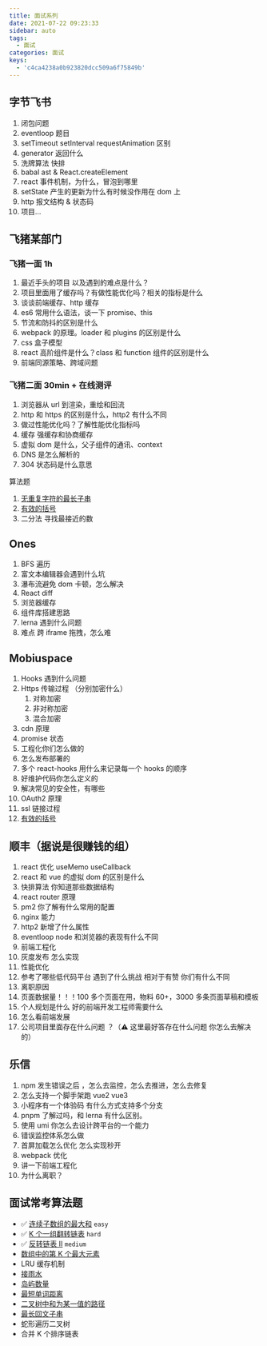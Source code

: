```yaml
---
title: 面试系列
date: 2021-07-22 09:23:33
sidebar: auto
tags:
  - 面试
categories: 面试
keys:
  - 'c4ca4238a0b923820dcc509a6f75849b'
---
```


## 字节飞书

1. 闭包问题
2. eventloop 题目
3. setTimeout setInterval requestAnimation 区别
4. generator 返回什么
5. 洗牌算法 快排
6. babal ast & React.createElement
7. react 事件机制，为什么，冒泡到哪里
8. setState 产生的更新为什么有时候没作用在 dom 上
9. http 报文结构 & 状态码
10. 项目...

## 飞猪某部门

### 飞猪一面 1h

1. 最近手头的项目 以及遇到的难点是什么？
2. 项目里面用了缓存吗？有做性能优化吗？相关的指标是什么
3. 谈谈前端缓存、http 缓存
4. es6 常用什么语法，谈一下 promise、this
5. 节流和防抖的区别是什么
6. webpack 的原理。loader 和 plugins 的区别是什么
7. css 盒子模型
8. react 高阶组件是什么？class 和 function 组件的区别是什么
9. 前端同源策略、跨域问题

### 飞猪二面 30min + 在线测评

1. 浏览器从 url 到渲染，重绘和回流
2. http 和 https 的区别是什么，http2 有什么不同
3. 做过性能优化吗？了解性能优化指标吗
4. 缓存 强缓存和协商缓存
5. 虚拟 dom 是什么，父子组件的通讯、context
6. DNS 是怎么解析的
7. 304 状态码是什么意思

算法题

1. [无重复字符的最长子串](https://leetcode-cn.com/problems/longest-substring-without-repeating-characters/)
2. [有效的括号](https://leetcode-cn.com/problems/valid-parentheses/)
3. 二分法 寻找最接近的数

## Ones

1. BFS 遍历
2. 富文本编辑器会遇到什么坑
3. 瀑布流避免 dom 卡顿，怎么解决
4. React diff
5. 浏览器缓存
6. 组件库搭建思路
7. lerna 遇到什么问题
8. 难点 跨 iframe 拖拽，怎么难

## Mobiuspace

1. Hooks 遇到什么问题
2. Https 传输过程 （分别加密什么）
   1. 对称加密
   2. 非对称加密
   3. 混合加密
3. cdn 原理
4. promise 状态
5. 工程化你们怎么做的
6. 怎么发布部署的
7. 多个 react-hooks 用什么来记录每一个 hooks 的顺序
8. 好维护代码你怎么定义的
9. 解决常见的安全性，有哪些
10. OAuth2 原理
11. ssl 链接过程
12. [有效的括号](https://leetcode-cn.com/problems/valid-parentheses/)

## 顺丰（据说是很赚钱的组）

1. react 优化 useMemo useCallback
2. react 和 vue 的虚拟 dom 的区别是什么
3. 快排算法 你知道那些数据结构
4. react router 原理
5. pm2 你了解有什么常用的配置
6. nginx 能力
7. http2 新增了什么属性
8. eventloop node 和浏览器的表现有什么不同
9. 前端工程化
10. 灰度发布 怎么实现
11. 性能优化
12. 参考了哪些低代码平台 遇到了什么挑战 相对于有赞 你们有什么不同
13. 离职原因
14. 页面数据量！！！100 多个页面在用，物料 60+，3000 多条页面草稿和模板
15. 个人规划是什么 好的前端开发工程师需要什么
16. 怎么看前端发展
17. 公司项目里面存在什么问题 ？（⚠️ 这里最好答存在什么问题 你怎么去解决的）

## 乐信

1. npm 发生错误之后 ，怎么去监控，怎么去推进，怎么去修复
2. 怎么支持一个脚手架跑 vue2 vue3
3. 小程序有一个体验码 有什么方式支持多个分支
4. pnpm 了解过吗，和 lerna 有什么区别。
5. 使用 umi 你怎么去设计跨平台的一个能力
6. 错误监控体系怎么做
7. 首屏加载怎么优化 怎么实现秒开
8. webpack 优化
9. 讲一下前端工程化
10. 为什么离职？

## 面试常考算法题

- ✅ [连续子数组的最大和](https://leetcode-cn.com/problems/lian-xu-zi-shu-zu-de-zui-da-he-lcof/) `easy`
- ✅ [K 个一组翻转链表](https://leetcode-cn.com/problems/reverse-nodes-in-k-group/) `hard`
- ✅ [反转链表 II](https://leetcode-cn.com/problems/reverse-linked-list-ii/) `medium`
- [数组中的第 K 个最大元素](https://leetcode-cn.com/problems/kth-largest-element-in-an-array/)
- LRU 缓存机制
- [接雨水](https://leetcode-cn.com/problems/trapping-rain-water/)
- [岛屿数量](https://leetcode-cn.com/problems/number-of-islands/)
- [最短单词距离](https://leetcode-cn.com/problems/shortest-word-distance/)
- [二叉树中和为某一值的路径](https://leetcode-cn.com/problems/er-cha-shu-zhong-he-wei-mou-yi-zhi-de-lu-jing-lcof/)
- [最长回文子串](https://leetcode-cn.com/problems/longest-palindromic-substring/)
- 蛇形遍历二叉树
- 合并 K 个排序链表

<!--

[HTTPS 是什么？加密原理和证书。SSL/TLS 握手过程](https://www.bilibili.com/video/BV1KY411x7Jp?spm_id_from=333.337.search-card.all.click)

## ssl/tsl2

![](https://user-images.githubusercontent.com/34113677/158003021-3b7b9c78-0dab-4644-bc99-bc9853e5eff5.png)

- web `- client hellow ->` server
  - 客户端：我生成一个随机数 A，还有我支持的加密套件有哪些给你知道，当前我用的是 tsl 1.2 版本
- web `<- server hello -` server
  - 服务端：我也生成一个随机数 B，我挑了一个加密套件 咱们使用这个套件进行加密
- web `<- server key exchange -` server
  - 服务端：我给你发个证书还有公钥，你可以用公钥加密
- web `<- server hello done -` server
  - 服务端：通知一下你 我完成啦
- web `- client key exchange ->` server
  - 客户端：检查了一下你的证书是有效的。我在生成了一个随机数 C，用你给我的公钥加密 发给你了
- 服务端：我拿到了第三个随机数，我们使用同样的加密方式生成我们的会话密钥。以后咱们使用这个密钥进行通信吧
- 客户端：好的，会话密钥只应用于当前会话，咱们传输很安全了。

## cdn

代理源服务器的相关内容，通过用户请求 ip 去附近的站点拿资源，除此之外还可以做到内容压缩、内容加速、负载均衡等。

[前端必需了解的 CDN 知识](https://juejin.cn/post/6913704568325046279)

## dns 解析

![图片链接](https://user-images.githubusercontent.com/34113677/158003001-9bbe6511-89bf-4e82-901f-fc267cdded51.png)

 -->
